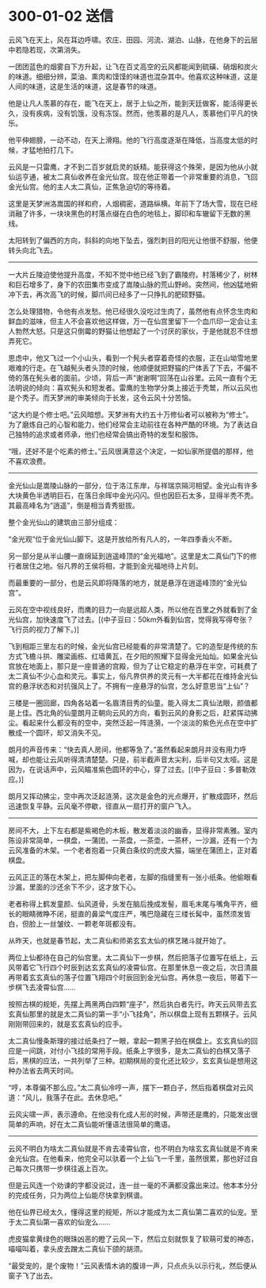 # 300-01-02 送信

云风飞在天上，风在耳边呼啸。农庄、田园、河流、湖泊、山脉，在他身下的云层中若隐若现，次第消失。

一团团蓝色的烟雾自下方升起，让飞在百丈高空的云风都能闻到硫磺、硝烟和炭火的味道。细细分辨，菜油、熏肉和馍馍的味道也混杂其中。他喜欢这种味道，这是人间的味道，这是生活的味道，这是春节的味道。

他是让凡人羡慕的存在，能飞在天上，居于上仙之所，能到天廷做客，能活得更长久，没有疾病，没有饥饿，没有冻馁。然而，他羡慕的是凡人，羡慕他们平凡的快乐。

他平伸翅膀，一动不动，在天上滑翔。他的飞行高度逐渐在降低，当高度太低的时候，才猛地拍打几下。

云风是一只雷鹰，才不到二百岁就启灵的妖精。能获得这个殊荣，是因为他从小就仙运亨通，被太二真仙收养在金光仙宫。现在他正带着一个非常重要的消息，飞回金光仙宫。他的主人太二真仙，正焦急迫切的等待着。

这里是天梦洲洛嵩国的祥和府，人烟稠密，道路纵横。年前下了场大雪，现在已经消融了许多，一块块黑色的村落点缀在白色的地毯上，脚印和车辙留下无数的黑线。

太阳转到了偏西的方向，斜斜的向地下坠去，强烈刺目的阳光让他很不舒服，他便转头向北飞去。

***

一大片丘陵迫使他提升高度，不知不觉中他已经飞到了霸陵府。村落稀少了，树林和巨石增多了，身下的农田集市变成了嵩陵山脉的荒山野岭。突然间，他凶猛地俯冲下去，再次高飞的时候，脚爪间已经多了一只挣扎的肥硕野猫。

怎么处理猎物，令他有点发愁。他已经很久没吃过生肉了，虽然他有点怀念生肉和鲜血的滋味，但主人不会喜欢他这样做，万一在仙宫里留下一个血爪印一定会让主人勃然大怒。只是这只倒霉的野猫让他想起了一个讨厌的家伙，于是他就忍不住想弄死它。

思虑中，他又飞过一个小山头，看到一个髡头者穿着奇怪的衣服，正在山坳雪地里艰难的行走。在飞越髡头者头顶的时候，他顺便就把野猫的尸体丢了下去，不偏不倚的落在髡头者的面前。少顷，背后一声“谢谢啊”回荡在山谷里。云风一直有个无法明说的倾向：喜欢髡头和短发者。雷鹰的生物学分类上接近于秃鹫，所以云风也是个秃子。而天梦洲的审美倾向于长发，这令云风十分苦恼。

“这大约是个修士吧。”云风暗想。天梦洲有大约五十万修仙者可以被称为“修士”。为了磨炼自己的心智和能力，他们经常会主动前往在各种严酷的环境。为了表达自己独特的追求或者师承，他们也经常会搞出奇特的发型和服饰。

“哦，还好不是个吃素的修士。”云风很满意这个决定，一如仙家所提倡的那样，他不喜欢浪费。

***

金光仙山是嵩陵山脉的一部分，位于洛江东岸，与祥瑞京隔河相望。金光山有许多大块黄色半透明巨石，在落日余晖中金光闪闪。但也因巨石太多，显得半秃不秃。其最高峰名为“逍遥”，倒是相当青秀挺拔。

整个金光仙山的建筑由三部分组成：

“金光观”位于金光仙山脚下。这是开放给所有凡人的，一年四季香火不断。

另一部分是从半山腰一直绵延到逍遥峰顶的“金光福地”。这里是太二真仙门下的修行者居住之地。俗凡界的王侯将相，才能到金光福地待上片刻。

而最重要的一部分，也是云风即将降落的地方，就是悬浮在逍遥峰顶的“金光仙宫”。

云风在空中视线良好，而鹰的目力一向是远超人类，所以他在百里之外就看到了金光仙宫，加快速度飞了过去。[(中子豆曰：50km外看到仙宫，觉得我写得夸张？飞行员的视力了解下。)]

飞到相距三里左右的时候，金光仙宫已经能看的非常清楚了。它的造型是传统的东方式飞檐斗拱、雕梁画栋、红墙黄瓦，在夕阳的照耀下显得金光灿灿。如果金光仙宫放在地面上，那只是一座普通的宫殿，但为了让它稳定的悬浮在半空，可耗费了太二真仙不少心血和灵元。事实上，俗凡界供养的灵元有一大半都花在维持金光仙宫的悬浮状态和对抗强风上了。不拥有一座悬浮的仙宫，怎么好意思当“上仙”？

三楼是一圈回廊，四角各站着一名眉清目秀的仙童。能入得太二真仙法眼，颜值都是上佳。西北角的仙童朗月正朝向云风的方向，看到云风的身影之后，赶紧挥动拂尘。看起来什么都没有的空中，突然泛起一阵涟漪，一个淡淡的紫色光点在空中扩散成一个圆环，却又消失不见。

朗月的声音传来：“快去真人房间，他都等急了。”虽然看起来朗月并没有用力呼喊，却也能让云风听得清清楚楚。只是，前半截声音太尖利，后半句又太哑。这是因为，在说话声中，云风瞄准紫色圆环的中心，穿了过去。[(中子豆曰：多普勒效应。)]

朗月又挥动拂尘，空中再次泛起涟漪，这次是金色的光点爆开，扩散成圆环，然后迅速恢复平静。云风毫不停歇，径直从一扇打开的窗户飞入。

***

房间不大，上下左右都是紫褐色的木板，散发着淡淡的幽香，显得非常素雅。室内陈设非常简单，一棋盘，一蒲团，一茶盘，一茶壶，一茶杯，一沙漏，还有一个为云风准备的木架。一个老者抱着一只黄白条纹的虎皮大猫，端坐在蒲团上，正对着棋盘。

云风正正的落在木架上，把左脚伸向老者，左脚的指缝里有一张小纸条。他偷眼看沙漏，里面的沙还余下不少，这才放下心。

老者称得上鹤发童颜、仙风道骨，头发在脑后挽成发髻，眉毛末尾与嘴角平齐，细长的眼睛微睁不闭，挺直的鼻梁气度庄严，嘴巴隐藏在三缕长髯中，虽然须发皆白，但脸上一丝皱纹、一颗老年斑都没有。

从昨天，也就是春节起，太二真仙和师弟玄玄太仙的棋艺赌斗就开始了。

两位上仙都待在自己的仙宫里。太二真仙下一步棋，然后把落子位置写在纸上，云风带着它飞行四个时辰到达玄玄真仙的凌霄仙宫。在那里休息一夜之后，次日清晨再带着玄玄真仙的落子位置飞翔四个时辰回到金光仙宫。再休息一夜后，带着下一步棋飞去凌霄仙宫……

按照古棋的规矩，先摆上两黑两白四颗“座子”，然后执白者先行。昨天云风带去玄玄真仙那里的就是太二真仙的第一手“小飞挂角”，所以棋盘上现有五颗棋子。云风刚刚带回来的，就是玄玄真仙的应手。

太二真仙慢条斯理的接过纸条扫了一眼，拿起一颗黑子拍在棋盘上。玄玄真仙的回应是一间跳，对付小飞挂的常用手段。纸条上字很多，是太二真仙的白棋又落子后，黑棋的应法，一共列举了三种。初期棋局的变化还比较少，玄玄真仙是想用这种办法省去两天时间。

“哼，本尊偏不那么应。”太二真仙冷哼一声，摆下一颗白子，然后指着棋盘对云风道：“风儿，我落子在此。去休息吧。”

云风尖啸一声，表示遵命。在他没有化成人形的时候，声带还是鹰的，只能发出很简单的声响，好在太二真仙能听懂语法很简单的鹰语。

***

云风不明白为啥太二真仙就是不肯去凌霄仙宫，也不明白为啥玄玄真仙就是不肯来金光仙宫。在他看来，他完全可以驮着一个上仙飞一千里，虽然很累，那也好过自己每次只携带一步棋往返上百次。

但是云风连一个劝谏的字都没说过，连一丝一毫的不满都没露出来过。他本本分分的完成任务，只为两位上仙能尽快拿到棋谱。

他在仙界已经太久，懂得这里的规矩，所以才能成为太二真仙第二喜欢的仙宠。至于太二真仙第一喜欢的仙宠么……

虎皮猫拿黄绿色的眼珠凶恶的瞪了云风一下，然后立刻就恢复了软萌可爱的神态，喵喵叫着，拿头皮去蹭太二真仙下颌的胡须。

“最受宠的，是个废物！”云风表情木讷的腹诽一声，只点点头以示行礼，然后便从窗子飞了出去。